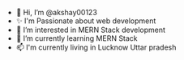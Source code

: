 - 👋 Hi, I’m @akshay00123
- ✨ I'm Passionate about web development
- 👀 I’m interested in MERN Stack development
- 🌱 I’m currently learning MERN Stack
- 📫 I'm currently living in Lucknow Uttar pradesh

<!---
akshay00123/akshay00123 is a ✨ special ✨ repository because its `README.md` (this file) appears on your GitHub profile.
You can click the Preview link to take a look at your changes.
--->
